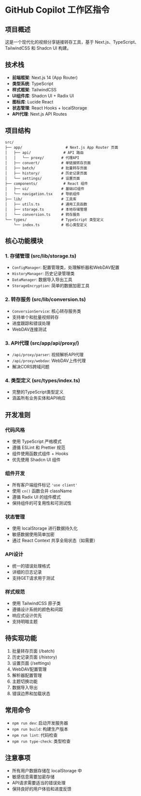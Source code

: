 # GitHub Copilot 工作区指令

## 项目概述
这是一个现代化的视频分享链接转存工具，基于 Next.js、TypeScript、TailwindCSS 和 Shadcn UI 构建。

## 技术栈
- **前端框架**: Next.js 14 (App Router)
- **类型系统**: TypeScript
- **样式框架**: TailwindCSS
- **UI组件库**: Shadcn UI + Radix UI
- **图标库**: Lucide React
- **状态管理**: React Hooks + localStorage
- **API代理**: Next.js API Routes

## 项目结构
```
src/
├── app/                    # Next.js App Router 页面
│   ├── api/               # API 路由
│   │   └── proxy/        # 代理API
│   ├── convert/          # 单链接转存页面
│   ├── batch/            # 批量转存页面
│   ├── history/          # 历史记录页面
│   └── settings/         # 设置页面
├── components/            # React 组件
│   ├── ui/               # 基础UI组件
│   └── navigation.tsx    # 导航组件
├── lib/                  # 工具库
│   ├── utils.ts          # 通用工具函数
│   ├── storage.ts        # 本地存储管理
│   └── conversion.ts     # 转存服务
└── types/                # TypeScript 类型定义
    └── index.ts          # 核心类型定义
```

## 核心功能模块

### 1. 存储管理 (src/lib/storage.ts)
- `ConfigManager`: 配置管理类，处理解析器和WebDAV配置
- `HistoryManager`: 历史记录管理类
- `DataManager`: 数据导入导出工具
- `StorageEncryption`: 简单的数据加密工具

### 2. 转存服务 (src/lib/conversion.ts)
- `ConversionService`: 核心转存服务类
- 支持单个和批量视频转存
- 进度跟踪和错误处理
- WebDAV连接测试

### 3. API代理 (src/app/api/proxy/)
- `/api/proxy/parser`: 视频解析API代理
- `/api/proxy/webdav`: WebDAV上传代理
- 解决CORS跨域问题

### 4. 类型定义 (src/types/index.ts)
- 完整的TypeScript类型定义
- 涵盖所有业务实体和API响应

## 开发准则

### 代码风格
- 使用 TypeScript 严格模式
- 遵循 ESLint 和 Prettier 规范
- 组件使用函数式组件 + Hooks
- 优先使用 Shadcn UI 组件

### 组件开发
- 所有客户端组件标记 `'use client'`
- 使用 `cn()` 函数合并 className
- 遵循 Radix UI 的组件模式
- 保持组件的可复用性和可测试性

### 状态管理
- 使用 localStorage 进行数据持久化
- 敏感数据使用简单加密
- 通过 React Context 共享全局状态（如需要）

### API设计
- 统一的错误处理格式
- 详细的日志记录
- 支持GET请求用于测试

### 样式规范
- 使用 TailwindCSS 原子类
- 遵循设计系统的颜色和间距
- 响应式设计优先
- 支持明暗主题

## 待实现功能
1. 批量转存页面 (/batch)
2. 历史记录页面 (/history)  
3. 设置页面 (/settings)
4. WebDAV配置管理
5. 解析器配置管理
6. 主题切换功能
7. 数据导入导出
8. 错误边界和加载状态

## 常用命令
- `npm run dev`: 启动开发服务器
- `npm run build`: 构建生产版本
- `npm run lint`: 代码检查
- `npm run type-check`: 类型检查

## 注意事项
- 所有用户数据存储在 localStorage 中
- 敏感信息需要加密存储
- API请求需要适当的错误处理
- 保持良好的用户体验和进度反馈

